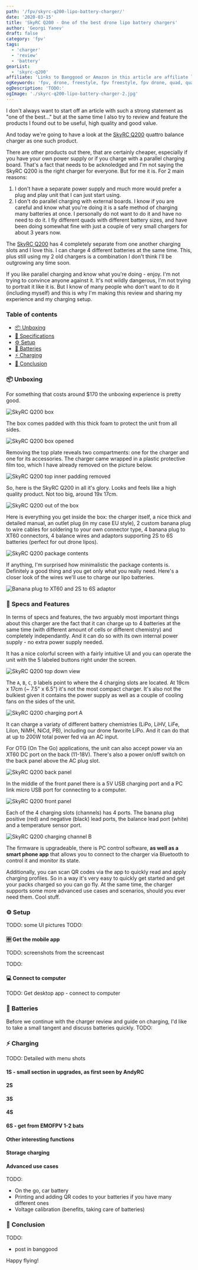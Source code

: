```yaml
---
path: '/fpv/skyrc-q200-lipo-battery-charger/'
date: '2020-03-15'
title: 'SkyRC Q200 - One of the best drone lipo battery chargers'
author: 'Georgi Yanev'
draft: false
category: 'fpv'
tags:
  - 'charger'
  - 'review'
  - 'battery'
gearList:
  - 'skyrc-q200'
affiliate: 'Links to Banggood or Amazon in this article are affiliate links and would support the blog if used to make a purchase.'
ogKeywords: 'fpv, drone, freestyle, fpv freestyle, fpv drone, quad, quadcopter, micro drone, micro quad, tinywhoop, TODO:'
ogDescription: 'TODO:'
ogImage: './skyrc-q200-lipo-battery-charger-2.jpg'
---
```


I don't always want to start off an article with such a strong statement as "one of the best..." but at the same time I also try to review and feature the products I found out to be useful, high quality and good value.

And today we're going to have a look at the [SkyRC Q200][1] quattro balance charger as one such product.

There are other products out there, that are certainly cheaper, especially if you have your own power supply or if you charge with a parallel charging board. That's a fact that needs to be acknoledged and I'm not saying the SkyRC Q200 is the right charger for everyone. But for me it is. For 2 main reasons:

1. I don't have a separate power supply and much more would prefer a plug and play unit that I can just start using.
2. I don't do parallel charging with external boards. I know if you are careful and know what you're doing it is a safe method of charging many batteries at once. I personally do not want to do it and have no need to do it. I fly different quads with different battery sizes, and have been doing somewhat fine with just a couple of very small chargers for about 3 years now.

The [SkyRC Q200][1] has 4 completely separate from one another charging slots and I love this. I can charge 4 different batteries at the same time. This, plus still using my 2 old chargers is a combination I don't think I'll be outgrowing any time soon.

If you like parallel charging and know what you're doing - enjoy. I'm not trying to convince anyone against it. It's not wildly dangerous, I'm not trying to portrait it like it is. But I know of many people who don't want to do it (including myself) and this is why I'm making this review and sharing my experience and my charging setup.

### Table of contents

- [📦 Unboxing](#unboxing)
- [📝 Specifications](#specs)
- [⚙ Setup](#setup)
- [🔋 Batteries](#batteries)
- [⚡ Charging](#charging)
- [📑 Conclusion](#conclusion)

<!-- If you prefer watching, check out the full video review on my YouTube channel: -->

<!-- <div style="text-align: center">
  <iframe width="560" height="315" src="https://www.youtube.com/embed/TODO:?rel=0" frameBorder="0" allowFullScreen title="TODO:"></iframe>
</div> -->

### 📦 <span id="unboxing">Unboxing</span>

For something that costs around \$170 the unboxing experience is pretty good.

![SkyRC Q200 box](skyrc-q200-lipo-battery-charger-1.jpg)

The box comes padded with this thick foam to protect the unit from all sides.

![SkyRC Q200 box opened](skyrc-q200-lipo-battery-charger-10.jpg)

Removing the top plate reveals two compartments: one for the charger and one for its accessories. The charger came wrapped in a plastic protective film too, which I have already removed on the picture below.

![SkyRC Q200 top inner padding removed](skyrc-q200-lipo-battery-charger-11.jpg)

So, here is the SkyRC Q200 in all it's glory. Looks and feels like a high quality product. Not too big, around 19x 17cm.

![SkyRC Q200 out of the box](skyrc-q200-lipo-battery-charger-2.jpg)

Here is everything you get inside the box: the charger itself, a nice thick and detailed manual, an outlet plug (in my case EU style), 2 custom banana plug to wire cables for soldering to your own connector type, 4 banana plug to XT60 connectors, 4 balance wires and adaptors supporting 2S to 6S batteries (perfect for out drone lipos).

![SkyRC Q200 package contents](skyrc-q200-lipo-battery-charger-3.jpg)

If anything, I'm surprised how minimalistic the package contents is. Definitely a good thing and you get only what you really need. Here's a closer look of the wires we'll use to charge our lipo batteries.

![Banana plug to XT60 and 2S to 6S adaptor](skyrc-q200-lipo-battery-charger-4.jpg)

### 📝 <span id="specs" class="offset-top-nav">Specs and Features</span>

In terms of specs and features, the two arguably most important things about this charger are the fact that it can charge up to 4 batteries at the same time (with different amount of cells or different chemistry) and completely independantly. And it can do so with its own internal power supply - no extra power supply needed.

It has a nice colorful screen with a fairly intuitive UI and you can operate the unit with the 5 labeled buttons right under the screen.

![SkyRC Q200 top down view](skyrc-q200-lipo-battery-charger-5.jpg)

The `A`, `B`, `C`, `D` labels point to where the 4 charging slots are located. At 19cm x 17cm (~ 7.5" x 6.5") it's not the most compact charger. It's also not the bulkiest given it contains the power supply as well as a couple of cooling fans on the sides of the unit.

![SkyRC Q200 charging port A](skyrc-q200-lipo-battery-charger-7.jpg)

It can charge a variaty of different battery chemistries (LiPo, LiHV, LiFe, LiIon, NiMH, NiCd, PB), including our drone favorite LiPo. And it can do that at up to 200W total power fed via an AC input.

For OTG (On The Go) applications, the unit can also accept power via an XT60 DC port on the back (11-18V). There's also a power on/off switch on the back panel above the AC plug slot.

![SkyRC Q200 back panel](skyrc-q200-lipo-battery-charger-9.jpg)

In the middle of the front panel there is a 5V USB charging port and a PC link micro USB port for connecting to a computer.

![SkyRC Q200 front panel](skyrc-q200-lipo-battery-charger-6.jpg)

Each of the 4 charging slots (channels) has 4 ports. The banana plug positive (red) and negative (black) lead ports, the balance lead port (white) and a temperature sensor port.

![SkyRC Q200 charging channel B](skyrc-q200-lipo-battery-charger-8.jpg)

The firmware is upgradeable, there is PC control software, **as well as a smart phone app** that allows you to connect to the charger via Bluetooth to control it and monitor its state.

Additionally, you can scan QR codes via the app to quickly read and apply charging profiles. So in a way it's very easy to quickly get started and get your packs charged so you can go fly. At the same time, the charger supports some more advanced use cases and scenarios, should you ever need them. Cool stuff.

### ⚙ <span id="setup" class="offset-top-nav">Setup</span>

TODO: some UI pictures
TODO:

#### 🈸 Get the mobile app

TODO: screenshots from the screencast

TODO:

#### 💻 Connect to computer

TODO: Get desktop app - connect to computer

### 🔋 <span id="batteries" class="offset-top-nav">Batteries</span>

Before we continue with the charger review and guide on charging, I'd like to take a small tangent and discuss batteries quickly.
TODO:

### ⚡ <span id="charging" class="offset-top-nav">Charging</span>

TODO: Detailed with menu shots

#### 1S - small section in upgrades, as first seen by AndyRC

#### 2S

#### 3S

#### 4S

#### 6S - get from EMOFPV 1-2 bats

#### Other interesting functions

#### Storage charging

#### Advanced use cases

TODO:

- On the go, car battery
- Printing and adding QR codes to your batteries if you have many different ones
- Voltage calibration (benefits, taking care of batteries)

### 📑 <span id="conclusion" class="offset-top-nav">Conclusion</span>

TODO:

- post in banggood

Happy flying!

[0]: Linkslist
[1]: https://bit.ly/skyrc-q200
